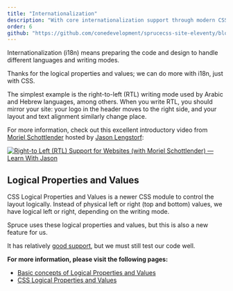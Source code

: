 ```yaml
---
title: "Internationalization"
description: "With core internationalization support through modern CSS and its logical properties, you can handle RTL layouts more easily with Spruce CSS."
order: 6
github: "https://github.com/conedevelopment/sprucecss-site-eleventy/blob/main/src/docs/getting-started/internationalization.mdx"
---
```


<p class="lead">Internationalization (i18n) means preparing the code and design to handle different languages and writing modes.</p>

Thanks for the logical properties and values; we can do more with i18n, just with CSS.

The simplest example is the right-to-left (RTL) writing mode used by Arabic and Hebrew languages, among others. When you write RTL, you should mirror your site: your logo in the header moves to the right side, and your layout and text alignment similarly change place.

For more information, check out this excellent introductory video from [Moriel Schottlender](https://twitter.com/mooeypoo) hosted by [Jason Lengstorf](https://jason.energy):

[![Right-to Left (RTL) Support for Websites (with Moriel Schottlender) — Learn With Jason](https://img.youtube.com/vi/OHF2h1_fBCM/hqdefault.jpg)](https://www.youtube.com/watch?v=OHF2h1_fBCM)

## Logical Properties and Values

CSS Logical Properties and Values is a newer CSS module to control the layout logically. Instead of physical left or right (top and bottom) values, we have logical left or right, depending on the writing mode.

Spruce uses these logical properties and values, but this is also a new feature for us.

It has relatively [good support](https://caniuse.com/css-logical-props), but we must still test our code well.

**For more information, please visit the following pages:**

- [Basic concepts of Logical Properties and Values](https://developer.mozilla.org/en-US/docs/Web/CSS/CSS_Logical_Properties/Basic_concepts)
- [CSS Logical Properties and Values](https://developer.mozilla.org/en-US/docs/Web/CSS/CSS_Logical_Properties)
